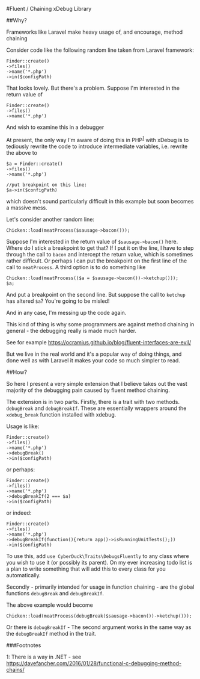 #Fluent / Chaining xDebug Library

##Why?

Frameworks like Laravel make heavy usage of, and encourage, method chaining

Consider code like the following random line taken from Laravel framework: 

```
Finder::create()
->files()
->name('*.php')
->in($configPath) 

```

That looks lovely. But there's a problem. Suppose I'm interested in the return value of

```
Finder::create()
->files()
->name('*.php')
```

And wish to examine this in a debugger

At present, the only way I'm aware of doing this in PHP<sup>[1](#myfootnote1)</sup>
 with xDebug is to tediously rewrite the code to 
 introduce intermediate variables, i.e. rewrite the above to
 ```
 $a = Finder::create()
 ->files()
 ->name('*.php')
 
 //put breakpoint on this line:
 $a->in($configPath) 
 
 ```

which doesn't sound particularly difficult in this example but soon becomes a massive mess.

Let's consider another random line:

```
Chicken::load(meatProcess($sausage->bacon()));
```

Suppose I'm interested in the return value of `$sausage->bacon()` here. Where do I stick a breakpoint to get that?
If I put it on the line, I have to step through the call to `bacon` and intercept the return value, which is sometimes rather difficult. 
Or perhaps I can put the breakpoint on the first line of the call to `meatProcess`. A third option is to do something
like 


```
Chicken::load(meatProcess(($a = $sausage->bacon())->ketchup()));
$a;
```

And put a breakpoint on the second line. But suppose the call to `ketchup` has altered `$a`? You're going to be misled!

And in any case, I'm messing up the code again.

This kind of thing is why some programmers are against method chaining in general - the debugging really is made much harder.

See for example https://ocramius.github.io/blog/fluent-interfaces-are-evil/

But we live in the real world and it's a popular way of doing things, and done well as with Laravel it makes your code
so much simpler to read.

##How?

So here I present a very simple extension that I believe takes out the vast majority of the debugging pain caused by fluent
method chaining.

The extension is in two parts. Firstly, there is a trait with two methods. `debugBreak` and `debugBreakIf`. These are 
essentially wrappers around the `xdebug_break` function installed with xdebug. 

Usage is like:

```
Finder::create()
->files()
->name('*.php')
->debugBreak()
->in($configPath) 

```

or perhaps:

```
Finder::create()
->files()
->name('*.php')
->debugBreakIf(2 === $a)
->in($configPath) 

```

or indeed:


```
Finder::create()
->files()
->name('*.php')
->debugBreakIf(function(){return app()->isRunningUnitTests();))
->in($configPath) 

```

To use this, add `use CyberDuck\Traits\DebugsFluently` to any class where you wish to use it (or possibly its parent).
On my ever increasing todo list is a plan to write something that will add this to every class for you automatically.
 
Secondly - primarily intended for usage in function chaining - are the global functions `debugBreak` and `debugBreakIf`.

The above example would become 
```
Chicken::load(meatProcess(debugBreak($sausage->bacon())->ketchup()));
```

Or there is `debugBreakIf` - The second argument works in the same way as the `debugBreakIf` method in the trait.

###Footnotes

<a name="myfootnote1">1</a>: There is a way in .NET - see https://davefancher.com/2016/01/28/functional-c-debugging-method-chains/
